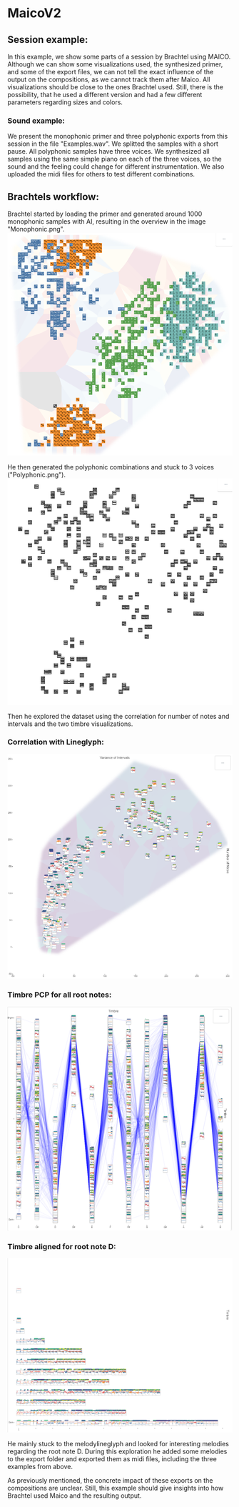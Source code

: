 # MaicoV2
 
## Session example:

In this example, we show some parts of a session by Brachtel using MAICO. 
Although we can show some visualizations used, the synthesized primer, and some of the export files, we can not tell the exact influence of the output on the compositions, as we cannot track them after Maico.
All visualizations should be close to the ones Brachtel used. Still, there is the possibility, that he used a different version and had a few different parameters regarding sizes and colors.

### Sound example: 

We present the monophonic primer and three polyphonic exports from this session in the file "Examples.wav".
We splitted the samples with a short pause.
All polyphonic samples have three voices. 
We synthesized all samples using the same simple piano on each of the three voices, so the sound and the feeling could change for different instrumentation. 
We also uploaded the midi files for others to test different combinations.

## Brachtels workflow:

Brachtel started by loading the primer and generated around 1000 monophonic samples with AI, resulting in the overview in the image "Monophonic.png". 
![Overview of Monophonic Samples](https://github.com/visvar/MAICoV2/blob/main/Example_Session/Monophonic.PNG)

He then generated the polyphonic combinations and stuck to 3 voices ("Polyphonic.png"). 
![Overview of Polyphonic Samples](https://github.com/visvar/MAICoV2/blob/main/Example_Session/Polyphonic.PNG)

Then he explored the dataset using the correlation for number of notes and intervals and the two timbre visualizations.
### Correlation with Lineglyph:
![CorrelationLineglyph](https://github.com/visvar/MAICoV2/blob/main/Example_Session/CorrelationLineglyph.PNG)

### Timbre PCP for all root notes:
![TimbrePCP](https://github.com/visvar/MAICoV2/blob/main/Example_Session/TimbrePCP.PNG)

### Timbre aligned for root note D:
![TimbreRootD](https://github.com/visvar/MAICoV2/blob/main/Example_Session/TimbreRootD.PNG)

He mainly stuck to the melodylineglyph and looked for interesting melodies regarding the root note D. 
During this exploration he added some melodies to the export folder and exported them as midi files, including the three examples from above.

As previously mentioned, the concrete impact of these exports on the compositions are unclear. 
Still, this example should give insights into how Brachtel used Maico and the resulting output.
